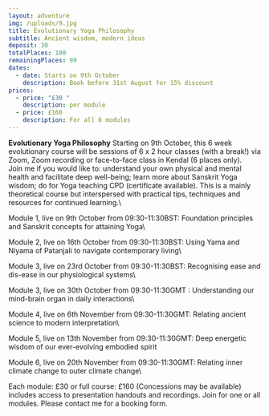 ```yaml
---
layout: adventure
img: /uploads/9.jpg
title: Evolutionary Yoga Philosophy
subtitle: Ancient wisdom, modern ideas
deposit: 30
totalPlaces: 100
remainingPlaces: 99
dates:
  - date: Starts on 9th October
    description: Book before 31st August for 15% discount
prices:
  - price: "£30 "
    description: per module
  - price: £160
    description: For all 6 modules
---
```

**Evolutionary Yoga Philosophy** Starting on 9th October, this 6 week evolutionary course will be sessions of 6 x 2 hour classes (with a break!) via Zoom, Zoom recording or face-to-face class in Kendal (6 places only).\
Join me if you would like to: understand your own physical and mental health and facilitate deep well-being; learn more about Sanskrit Yoga wisdom; do for Yoga teaching CPD (certificate available). This is a mainly theoretical course but interspersed with practical tips, techniques and resources for continued learning.\

Module 1, live on 9th October from 09:30-11:30BST: Foundation principles and Sanskrit concepts for attaining Yoga\

Module 2, live on 16th October from 09:30-11:30BST: Using Yama and Niyama of Patanjali to navigate contemporary living\

Module 3, live on 23rd October from 09:30-11:30BST: Recognising ease and dis-ease in our physiological systems\

Module 3, live on 30th October from 09:30-11:30GMT : Understanding our mind-brain organ in daily interactions\

Module 4, live on 6th November from 09:30-11:30GMT: Relating ancient science to modern interpretation\

Module 5, live on 13th November from 09:30-11:30GMT: Deep energetic wisdom of our ever-evolving embodied spirit

Module 6, live on 20th November from 09:30-11:30GMT: Relating inner climate change to outer climate change\

Each module: £30 or full course: £160 (Concessions may be available) includes access to presentation handouts and recordings. Join for one or all modules. Please contact me for a booking form.